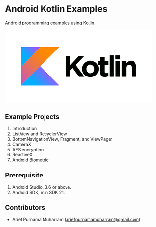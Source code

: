 # Android Kotlin Examples
Android programming examples using Kotlin.

![Kotlin](kotlin.png)

## Example Projects
1. Introduction
2. ListView and RecyclerView
3. BottomNavigationView, Fragment, and ViewPager
4. CameraX
5. AES encryption
6. ReactiveX
7. Android Biometric

## Prerequisite
1. Android Studio, 3.6 or above.
2. Android SDK, min SDK 21.

## Contributors
- Arief Purnama Muharram (ariefpurnamamuharram@gmail.com)
